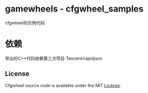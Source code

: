 # gamewheels - cfgwheel_samples

cfgwheel的示例代码

依赖
===============
导出的C++代码依赖第三方项目 Tencent/rapidjson


## License

Cfgwheel source code is available under the MIT [License](/LICENSE).

